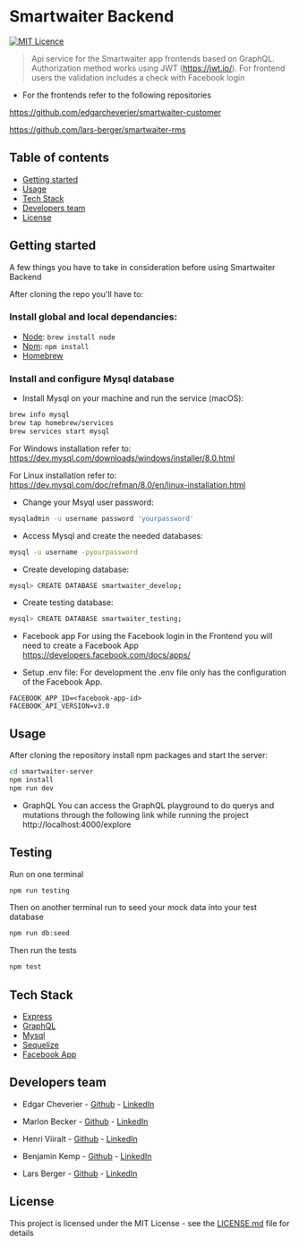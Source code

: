 # Smartwaiter Backend

[![MIT Licence](https://badges.frapsoft.com/os/mit/mit.svg?v=103)](https://opensource.org/licenses/mit-license.php)

> Api service for the Smartwaiter app frontends based on GraphQL.
> Authorization method works using JWT (https://jwt.io/).
> For frontend users the validation includes a check with Facebook login

* For the frontends refer to the following repositories

https://github.com/edgarcheverier/smartwaiter-customer

https://github.com/lars-berger/smartwaiter-rms


## Table of contents

* [Getting started](#getting-started)
* [Usage](#usage)
* [Tech Stack](#tech-stack)
* [Developers team](#developers-team)
* [License](#license)

## Getting started

A few things you have to take in consideration before using Smartwaiter Backend

After cloning the repo you'll have to:

### Install global and local dependancies:

* [Node](https://nodejs.org/en/): `brew install node`
* [Npm](https://www.npmjs.com/): `npm install`
* [Homebrew](https://brew.sh/)

### Install and configure Mysql database

* Install Mysql on your machine and run the service (macOS):

```bash
brew info mysql
brew tap homebrew/services
brew services start mysql
```

For Windows installation refer to:
https://dev.mysql.com/downloads/windows/installer/8.0.html

For Linux installation refer to:
https://dev.mysql.com/doc/refman/8.0/en/linux-installation.html

* Change your Msyql user password:

```bash
mysqladmin -u username password 'yourpassword'
```

* Access Mysql and create the needed databases:

```bash
mysql -u username -pyourpassword
```

* Create developing database:

```bash
mysql> CREATE DATABASE smartwaiter_develop;
```

* Create testing database:

```bash
mysql> CREATE DATABASE smartwaiter_testing;
```

* Facebook app
For using the Facebook login in the Frontend you will need to create a Facebook App
https://developers.facebook.com/docs/apps/

* Setup .env file:
For development the .env file only has the configuration of the Facebook App.

```dotenv
FACEBOOK_APP_ID=<facebook-app-id>
FACEBOOK_API_VERSION=v3.0
```

## Usage

After cloning the repository install npm packages and start the server:

```bash
cd smartwaiter-server
npm install
npm run dev
```
* GraphQL
  You can access the GraphQL playground to do querys and mutations through the following link while running the project
  http://localhost:4000/explore

## Testing 

Run on one terminal

```bash
npm run testing 
```

Then on another terminal run to seed your mock data into your test database

```bash
npm run db:seed
```

Then run the tests

```bash
npm test
```



## Tech Stack

* [Express](https://expressjs.com/)
* [GraphQL](https://graphql.org/)
* [Mysql](https://www.mysql.com/)
* [Sequelize](http://docs.sequelizejs.com/)
* [Facebook App](https://developers.facebook.com/docs/apps/)

## Developers team

* Edgar Cheverier - [Github](https://github.com/edgarcheverier) - [LinkedIn](https://es.linkedin.com/in/edgar-hugo-cheverier-aguilar-886b3a86)

* Marlon Becker - [Github](https://github.com/marlonbs) - [LinkedIn](https://www.linkedin.com/in/marlon-becker-santos-07ab52a/)

* Henri Viiralt - [Github](https://github.com/viiralt) - [LinkedIn](https://www.linkedin.com/in/viiralt/)

* Benjamin Kemp - [Github](https://github.com/BenjaKemp) - [LinkedIn](https://es.linkedin.com/in/edgar-hugo-cheverier-aguilar-886b3a86)

* Lars Berger - [Github](https://github.com/lars-berger) - [LinkedIn](https://www.linkedin.com/in/lars-berger/)

## License

This project is licensed under the MIT License - see the [LICENSE.md](https://github.com/edgarcheverier/smartwaiter-server/LICENSE) file for details
